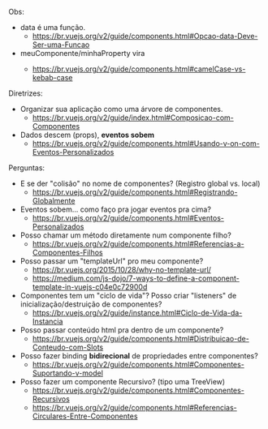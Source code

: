 Obs:
- data é uma função.
  - https://br.vuejs.org/v2/guide/components.html#Opcao-data-Deve-Ser-uma-Funcao
- meuComponente/minhaProperty vira <meu-componente minha-property="...">
  - https://br.vuejs.org/v2/guide/components.html#camelCase-vs-kebab-case


Diretrizes:

- Organizar sua aplicação como uma árvore de componentes.
  - https://br.vuejs.org/v2/guide/index.html#Composicao-com-Componentes
- Dados descem (props), **eventos sobem**
  - https://br.vuejs.org/v2/guide/components.html#Usando-v-on-com-Eventos-Personalizados

Perguntas:

- E se der "colisão" no nome de componentes? (Registro global vs. local)
  - https://br.vuejs.org/v2/guide/components.html#Registrando-Globalmente
- Eventos sobem... como faço pra jogar eventos pra cima?
  - https://br.vuejs.org/v2/guide/components.html#Eventos-Personalizados
- Posso chamar um método diretamente num componente filho?
  - https://br.vuejs.org/v2/guide/components.html#Referencias-a-Componentes-Filhos
- Posso passar um "templateUrl" pro meu componente?
  - https://br.vuejs.org/2015/10/28/why-no-template-url/
  - https://medium.com/js-dojo/7-ways-to-define-a-component-template-in-vuejs-c04e0c72900d
- Componentes tem um "ciclo de vida"? Posso criar "listeners" de inicialização/destruição de componentes?
  - https://br.vuejs.org/v2/guide/instance.html#Ciclo-de-Vida-da-Instancia
- Posso passar conteúdo html pra dentro de um componente?
  - https://br.vuejs.org/v2/guide/components.html#Distribuicao-de-Conteudo-com-Slots
- Posso fazer binding **bidirecional** de propriedades entre componentes?
  - https://br.vuejs.org/v2/guide/components.html#Componentes-Suportando-v-model
- Posso fazer um componente Recursivo? (tipo uma TreeView)
  - https://br.vuejs.org/v2/guide/components.html#Componentes-Recursivos
  - https://br.vuejs.org/v2/guide/components.html#Referencias-Circulares-Entre-Componentes
